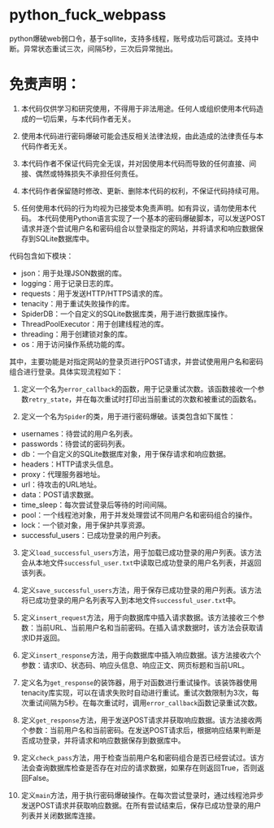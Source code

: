 # python_fuck_webpass
python爆破web弱口令，基于sqllite，支持多线程，账号成功后可跳过。支持中断。异常状态重试三次，间隔5秒，三次后异常抛出。
# 免责声明：

1. 本代码仅供学习和研究使用，不得用于非法用途。任何人或组织使用本代码造成的一切后果，与本代码作者无关。

2. 使用本代码进行密码爆破可能会违反相关法律法规，由此造成的法律责任与本代码作者无关。

3. 本代码作者不保证代码完全无误，并对因使用本代码而导致的任何直接、间接、偶然或特殊损失不承担任何责任。

4. 本代码作者保留随时修改、更新、删除本代码的权利，不保证代码持续可用。

5. 任何使用本代码的行为均视为已接受本免责声明。如有异议，请勿使用本代码。
本代码使用Python语言实现了一个基本的密码爆破脚本，可以发送POST请求并逐个尝试用户名和密码组合以登录指定的网站，并将请求和响应数据保存到SQLite数据库中。

代码包含如下模块：

- json：用于处理JSON数据的库。
- logging：用于记录日志的库。
- requests：用于发送HTTP/HTTPS请求的库。
- tenacity：用于重试失败操作的库。
- SpiderDB：一个自定义的SQLite数据库类，用于进行数据库操作。
- ThreadPoolExecutor：用于创建线程池的库。
- threading：用于创建锁对象的库。
- os：用于访问操作系统功能的库。

其中，主要功能是对指定网站的登录页进行POST请求，并尝试使用用户名和密码组合进行登录。具体实现流程如下：

1. 定义一个名为`error_callback`的函数，用于记录重试次数。该函数接收一个参数`retry_state`，并在每次重试时打印出当前重试的次数和被重试的函数名。

2. 定义一个名为`Spider`的类，用于进行密码爆破。该类包含如下属性：

- usernames：待尝试的用户名列表。
- passwords：待尝试的密码列表。
- db：一个自定义的SQLite数据库对象，用于保存请求和响应数据。
- headers：HTTP请求头信息。
- proxy：代理服务器地址。
- url：待攻击的URL地址。
- data：POST请求数据。
- time_sleep：每次尝试登录后等待的时间间隔。
- pool：一个线程池对象，用于并发处理尝试不同用户名和密码组合的操作。
- lock：一个锁对象，用于保护共享资源。
- successful_users：已成功登录的用户列表。

3. 定义`load_successful_users`方法，用于加载已成功登录的用户列表。该方法会从本地文件`successful_user.txt`中读取已成功登录的用户名列表，并返回该列表。

4. 定义`save_successful_users`方法，用于保存已成功登录的用户列表。该方法将已成功登录的用户名列表写入到本地文件`successful_user.txt`中。

5. 定义`insert_request`方法，用于向数据库中插入请求数据。该方法接收三个参数：当前URL、当前用户名和当前密码。在插入请求数据时，该方法会获取请求ID并返回。

6. 定义`insert_response`方法，用于向数据库中插入响应数据。该方法接收六个参数：请求ID、状态码、响应头信息、响应正文、网页标题和当前URL。

7. 定义名为`get_response`的装饰器，用于对函数进行重试操作。该装饰器使用tenacity库实现，可以在请求失败时自动进行重试。重试次数限制为3次，每次重试间隔为5秒。在每次重试时，调用`error_callback`函数记录重试次数。

8. 定义`get_response`方法，用于发送POST请求并获取响应数据。该方法接收两个参数：当前用户名和当前密码。在发送POST请求后，根据响应结果判断是否成功登录，并将请求和响应数据保存到数据库中。

9. 定义`check_pass`方法，用于检查当前用户名和密码组合是否已经尝试过。该方法会查询数据库检查是否存在对应的请求数据，如果存在则返回True，否则返回False。

10. 定义`main`方法，用于执行密码爆破操作。在每次尝试登录时，通过线程池异步发送POST请求并获取响应数据。在所有尝试结束后，保存已成功登录的用户列表并关闭数据库连接。
